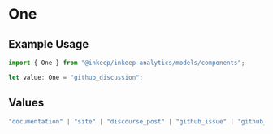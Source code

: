 # One

## Example Usage

```typescript
import { One } from "@inkeep/inkeep-analytics/models/components";

let value: One = "github_discussion";
```

## Values

```typescript
"documentation" | "site" | "discourse_post" | "github_issue" | "github_discussion" | "stackoverflow_question" | "discord_forum_post" | "discord_message" | "custom_question_answer"
```